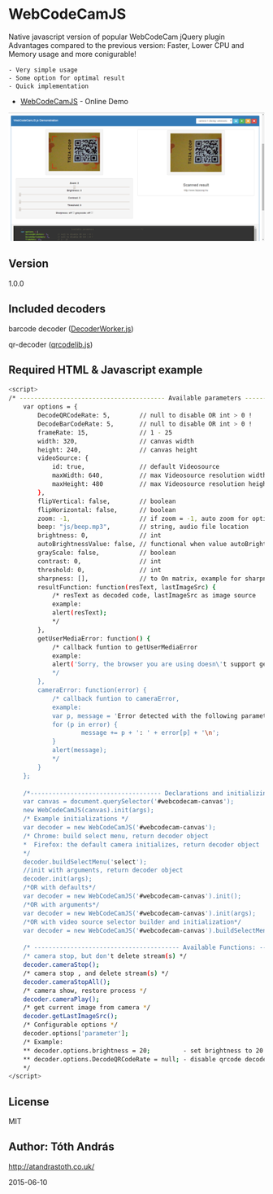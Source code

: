 WebCodeCamJS 
=============

Native javascript version of popular WebCodeCam jQuery plugin
Advantages compared to the previous version:
Faster, Lower CPU and Memory usage and more conigurable!

    - Very simple usage
    - Some option for optimal result
    - Quick implementation


* [WebCodeCamJS] - Online Demo 

<img src = "demo.png"/>

Version
----

1.0.0


Included decoders
-----------

barcode decoder ([DecoderWorker.js])

qr-decoder ([qrcodelib.js])
 

Required HTML & Javascript example
--------------

```sh
<script>
/* ---------------------------------------- Available parameters ----------------------------------------*/
    var options = {
        DecodeQRCodeRate: 5,        // null to disable OR int > 0 !
        DecodeBarCodeRate: 5,       // null to disable OR int > 0 !
        frameRate: 15,              // 1 - 25
        width: 320,                 // canvas width
        height: 240,                // canvas height
        videoSource: {
            id: true,               // default Videosource             
            maxWidth: 640,          // max Videosource resolution width
            maxHeight: 480          // max Videosource resolution height
        },
        flipVertical: false,        // boolean
        flipHorizontal: false,      // boolean
        zoom: -1,                   // if zoom = -1, auto zoom for optimal resolution else int
        beep: "js/beep.mp3",        // string, audio file location
        brightness: 0,              // int
        autoBrightnessValue: false, // functional when value autoBrightnessValue is int
        grayScale: false,           // boolean
        contrast: 0,                // int
        threshold: 0,               // int 
        sharpness: [],              // to On matrix, example for sharpness ->  [0, -1, 0, -1, 5, -1, 0, -1, 0]
        resultFunction: function(resText, lastImageSrc) {
            /* resText as decoded code, lastImageSrc as image source
            example:
            alert(resText);
            */
        },
        getUserMediaError: function() {
            /* callback funtion to getUserMediaError
            example:
            alert('Sorry, the browser you are using doesn\'t support getUserMedia');
            */
        },
        cameraError: function(error) {
            /* callback funtion to cameraError, 
            example:
            var p, message = 'Error detected with the following parameters:\n';
            for (p in error) {
                    message += p + ': ' + error[p] + '\n';
            }
            alert(message);
            */
        }
    };

    /*------------------------------------ Declarations and initializing ------------------------------------*/
    var canvas = document.querySelector('#webcodecam-canvas');
    new WebCodeCamJS(canvas).init(args);
    /* Example initializations */
    var decoder = new WebCodeCamJS('#webcodecam-canvas');
    /* Chrome: build select menu, return decoder object
    *  Firefox: the default camera initializes, return decoder object 
    */
    decoder.buildSelectMenu('select');
    //init with arguments, return decoder object
    decoder.init(args);
    /*OR with defaults*/
    var decoder = new WebCodeCamJS('#webcodecam-canvas').init();
    /*OR with arguments*/
    var decoder = new WebCodeCamJS('#webcodecam-canvas').init(args);
    /*OR with video source selector builder and initialization*/
    var decoder = new WebCodeCamJS('#webcodecam-canvas').buildSelectMenu('select').init(args);

    /* ---------------------------------------- Available Functions: ----------------------------------------*/
    /* camera stop, but don't delete stream(s) */
    decoder.cameraStop();
    /* camera stop , and delete stream(s) */
    decoder.cameraStopAll();
    /* camera show, restore process */
    decoder.cameraPlay();
    /* get current image from camera */
    decoder.getLastImageSrc();
    /* Configurable options */
    decoder.options['parameter'];
    /* Example: 
    ** decoder.options.brightness = 20;         - set brightness to 20
    ** decoder.options.DecodeQRCodeRate = null; - disable qrcode decoder
    */
</script>
```

License
----

MIT

Author: Tóth András
---
http://atandrastoth.co.uk/

2015-06-10

[WebCodeCamJS]:http://atandrastoth.co.uk/main/pages/plugins/webcodecamjs/
[DecoderWorker.js]:https://github.com/EddieLa/BarcodeReader
[qrcodelib.js]:https://github.com/LazarSoft/jsqrcode
